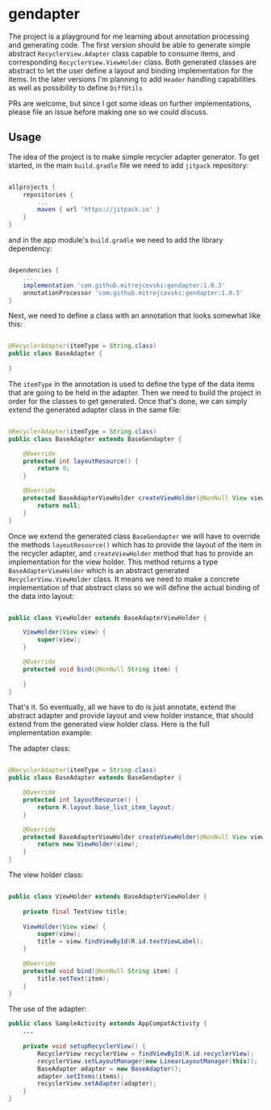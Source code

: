 # gendapter

The project is a playground for me learning about annotation processing and generating code. The 
first version should be able to generate simple abstract `RecyclerView.Adapter` class capable to consume 
items, and corresponding `RecyclerView.ViewHolder` class. Both generated classes are abstract to let the user define a layout
and binding implementation for the items. In the later versions I'm planning to add `Header` handling
capabilities as well as possibility to define `DiffUtils`

PRs are welcome, but since I got some ideas on further implementations, please file an issue before
making one so we could discuss.

## Usage

The idea of the project is to make simple recycler adapter generator.
To get started, in the main `build.gradle` file we need to add `jitpack` repository:
 
```groovy

allprojects {
    repositories {
        ...
        maven { url 'https://jitpack.io' }
    }
}
```

and in the app module's `build.gradle` we need to add the library dependency:
```groovy

dependencies {
    ...
    implementation 'com.github.mitrejcevski:gendapter:1.0.3'
    annotationProcessor 'com.github.mitrejcevski:gendapter:1.0.3'
}
```

Next, we need to define a class with an annotation that looks somewhat like this:
```java

@RecyclerAdapter(itemType = String.class)
public class BaseAdapter {
    
}
```
The `itemType` in the annotation is used to define the type of the data items that are going to be held in the adapter.
Then we need to build the project in order for the classes to get generated. Once that's done, we can simply extend the generated adapter class in the same file:

```java

@RecyclerAdapter(itemType = String.class)
public class BaseAdapter extends BaseGendapter {

    @Override
    protected int layoutResource() {
        return 0;
    }

    @Override
    protected BaseAdapterViewHolder createViewHolder(@NonNull View view) {
        return null;
    }
}
```

Once we extend the generated class `BaseGendapter` we will have to override the methods `layoutResource()` which has to provide the layout of the item in the recycler adapter, and `createViewHolder` method that has to provide an implementation for the view holder. 
This method returns a type `BaseAdapterViewHolder` which is an abstract generated `RecyclerView.ViewHolder` class. It means we need to make a concrete implementation of that abstract class so we will define the actual binding of the data into layout:

```java

public class ViewHolder extends BaseAdapterViewHolder {

    ViewHolder(View view) {
        super(view);
    }

    @Override
    protected void bind(@NonNull String item) {
        
    }
}
```

That's it. So eventually, all we have to do is just annotate, extend the abstract adapter and provide layout and view holder instance, that should extend from the generated view holder class. Here is the full implementation example:

The adapter class:
```java

@RecyclerAdapter(itemType = String.class)
public class BaseAdapter extends BaseGendapter {

    @Override
    protected int layoutResource() {
        return R.layout.base_list_item_layout;
    }

    @Override
    protected BaseAdapterViewHolder createViewHolder(@NonNull View view) {
        return new ViewHolder(view);
    }
}
```

The view holder class:
```java

public class ViewHolder extends BaseAdapterViewHolder {
    
    private final TextView title;
    
    ViewHolder(View view) {
        super(view);
        title = view.findViewById(R.id.textViewLabel);
    }

    @Override
    protected void bind(@NonNull String item) {
        title.setText(item);
    }
}
```

The use of the adapter:
```java
public class SampleActivity extends AppCompatActivity {
    ...
    
    private void setupRecyclerView() {
        RecyclerView recyclerView = findViewById(R.id.recyclerView);
        recyclerView.setLayoutManager(new LinearLayoutManager(this));
        BaseAdapter adapter = new BaseAdapter();
        adapter.setItems(items);
        recyclerView.setAdapter(adapter);
    }
}
```